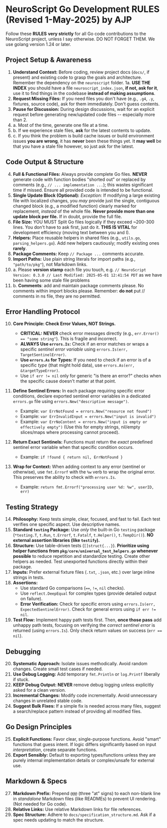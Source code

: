  # NeuroScript Go Development RULES (Revised 1-May-2025) by AJP
 
Follow these **RULES** **very strictly** for all Go code contributions to the NeuroScript project, unless I say otherwise. DO NOT FORGET THEM. We use golang version 1.24 or later.
 
 ## Project Setup & Awareness
 
 1.  **Understand Context:** Before coding, review project docs (`docs/`, if present) and existing code to grasp the goals and architecture. Remember the dependency on the `neuroscript` folder.
 1a. **USE THE INDEX** you should have a file `neuroscript_index.json`, **if not, ask for it**, use it to find things in the codebase **instead of making assumptions**. 
 2.  **Request Missing Files:** If you need files you don't have (e.g., `.g4`, `.y`, fixtures, source code), ask for them immediately. Don't guess contents.
 3.  **Pause for Discussion:** During design discussions, wait for an explicit request before generating new/updated code files -- especially more than 2.
 3. a. Most of the time, generate one file at a time.
 3. b. If we experience stale files, **ask** for the latest contents to update.
 3. c. If you think the problem is build cache issues or build environment issues **you are wrong**, it has **never** been these things yet. It **may well** be that you have a stale file however, so just ask for the latest.
 
 ## Code Output & Structure
 
 4.  **Full & Functional Files:** Always provide complete Go files. **NEVER** generate code with function bodies "shorted out" or replaced by comments (e.g., `// ... implementation ...`); this wastes significant time if missed. Ensure all provided code is intended to be functional.
 5.  **Single Update Block (Optional):** *Exception:* If modifying a large existing file with localized changes, you *may* provide just the single, contiguous changed block (e.g., a modified function) clearly marked for replacement, *instead* of the whole file. **Never provide more than one update block per file.** If in doubt, provide the full file.
 6.  **File Size:** YOU MUST Split Go files logically if they exceed ~200-300 lines. You don't have to ask first, just do it. **THIS IS VITAL** for development efficiency (moving text between you and I).
 7.  **Helpers:** Place reusable helpers in shared files (e.g., `utils.go`, `parsing_helpers.go`). Add new helpers cautiously; modify existing ones **rarely**.
 8.  **Package Comments:** Keep `// Package ...` comments accurate.
 9.  **Import Paths:** Use plain string literals for import paths (e.g., `"path/to/pkg"`), not Markdown links.
 9. a. Please **version stamp** each file you touch, e.g. `// NeuroScript Version: 0.3.0
// Last Modified: 2025-05-01 12:41:54 PDT` as we have been having some stale file problems
 9. b. **Comments**: add and maintain package comments please. No comments within import blocks please. Remember: **do not** put // comments in ns file, they are no permitted.
 
 ## Error Handling Protocol
 
 10. **Core Principle: Check Error Values, NOT Strings.**
     * **CRITICAL:** **NEVER** check error messages directly (e.g., `err.Error() == "some string"`). This is fragile and incorrect.
     * **ALWAYS Use `errors.Is`:** Check if an error matches or wraps a specific *sentinel error variable* using `errors.Is(err, TargetSentinelError)`.
     * **Use `errors.As` for Types:** If you need to check if an error is of a specific *type* (that might hold data), use `errors.As(err, &targetTypeError)`.
     * Use `if err != nil` only for generic "is there an error?" checks when the specific cause doesn't matter at that point.
 
 11. **Define Sentinel Errors:** In each package requiring specific error conditions, declare exported sentinel error variables in a dedicated `errors.go` file using `errors.New("descriptive message")`.
     * Example: `var ErrNotFound = errors.New("resource not found")`
     * Example: `var ErrInvalidInput = errors.New("input is invalid")`
     * Example: `var ErrNoContent = errors.New("input is empty or effectively empty")` (Use this for empty strings, nil/empty slices/maps where processing cannot proceed).
 
 12. **Return Exact Sentinels:** Functions must return the *exact* predefined sentinel error variable when that specific condition occurs.
     * Example: `if !found { return nil, ErrNotFound }`
 
 13. **Wrap for Context:** When adding context to any error (sentinel or otherwise), use `fmt.Errorf` with the `%w` verb to wrap the original error. This preserves the ability to check with `errors.Is`.
     * Example: `return fmt.Errorf("processing user %d: %w", userID, err)`
 
 ## Testing Strategy
 
 14. **Philosophy:** Keep tests simple, clear, focused, and fast to fail. Each test verifies one specific aspect. Use descriptive names.
 15. **Standard `testing` Package:** Use *only* the built-in Go `testing` package (`*testing.T`, `t.Run`, `t.Errorf`, `t.Fatalf`, `t.Helper()`, `t.TempDir()`). **NO external assertion libraries (like `testify`).**
 16. **Structure:** Use table-driven tests (`[]struct{...}`). **Prioritize using helper functions from `pkg/core/universal_test_helpers.go` whenever possible** to reduce repetition and standardize testing. Create other helpers as needed. Test unexported functions directly within their package.
 17. **Inputs:** Prefer external fixture files (`.txt`, `.json`, etc.) over large inline strings in tests.
 18. **Assertions:**
     * Use standard Go comparisons (`==`, `!=`, `nil` checks).
     * Use `reflect.DeepEqual` for complex types (provide detailed output on failure).
     * **Error Verification:** Check for specific errors using `errors.Is(err, ExpectedSentinelError)`. Check for general errors using `if err != nil`.
 19. **Test Flow:** Implement happy path tests first. Then, **once those pass** add unhappy path tests, focusing on verifying the *correct sentinel error* is returned (using `errors.Is`). Only check return values on success (`err == nil`).
 
 ## Debugging
 
 20. **Systematic Approach:** Isolate issues methodically. Avoid random changes. Create small test cases if needed.
 21. **Use Debug Logging:** Add temporary `fmt.Println` or `log.Printf` liberally if stuck.
 22. **KEEP Debug Output:** **NEVER** remove debug logging unless explicitly asked for a clean version.
 23. **Incremental Changes:** Modify code incrementally. Avoid unnecessary changes in unrelated stable code.
 24. **Suggest Bulk Fixes:** If a simple fix is needed across many files, suggest a search/replace pattern instead of providing all modified files.
 
 ## Go Design Principles
 
 25. **Explicit Functions:** Favor clear, single-purpose functions. Avoid "smart" functions that guess intent. If logic differs significantly based on input *interpretation*, create separate functions.
 26. **Export Sensibly:** Default to exporting types/functions unless they are purely internal implementation details or complex/unsafe for external use.
 
 ## Markdown & Specs
 
 27. **Markdown Prefix:** Prepend `@@@` (three "at" signs) to each non-blank line in *standalone* Markdown files (like READMEs) to prevent UI rendering. (Not needed for Go code).
 28. **Relative Links:** Use relative Markdown links for file references.
 29. **Spec Structure:** Adhere to `docs/specification_structure.md`. Ask if a spec needs updating to match the structure.